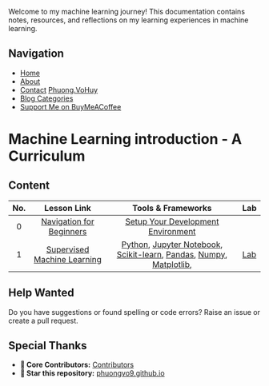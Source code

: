 
Welcome to my machine learning journey! This documentation contains notes, resources, and reflections on my learning experiences in machine learning.

## Navigation
- [Home](https://phuongvo9.github.io)
- [About](#introduction)
- [Contact](https://www.linkedin.com/in/phuongvohuy/) [Phuong.VoHuy](https://www.linkedin.com/in/phuongvohuy/)
- [Blog Categories](#categories)
- [Support Me on BuyMeACoffee](https://buymeacoffee.com/phuongvo)



# Machine Learning introduction - A Curriculum

## Content
| No. |                                                                 Lesson Link                                                                  |                                           Tools & Frameworks                                          | Lab                                                            |
| :-: | :------------------------------------------------------------------------------------------------------------------------------------------: | :---------------------------------------------------------------------------------------------: | ------------------------------------------------------------------------------ |
| 0  | [Navigation for Beginners](docs/Supervised-Machine-Learning/blogs/navigation-for-beginner.md)  |  [Setup Your Development Environment](#content)                       |   |
| 1 | [Supervised Machine Learning](docs/Supervised-Machine-Learning/blogs/what-is-supervised-learning.md) | [Python](https://www.python.org/), [Jupyter Notebook](https://jupyter.org/), [Scikit-learn](https://scikit-learn.org/stable/), [Pandas](https://pandas.pydata.org/), [Numpy](https://numpy.org/), [Matplotlib](https://matplotlib.org/), | [Lab](#content) |

## Help Wanted

Do you have suggestions or found spelling or code errors? Raise an issue or create a pull request.

## Special Thanks

* **🙏 Core Contributors:** [Contributors](https://github.com/phuongvo9/phuongvo9.github.io/graphs/contributors)
* **🌟 Star this repository:** [phuongvo9.github.io](https://github.com/phuongvo9/machine-learning-introduction)